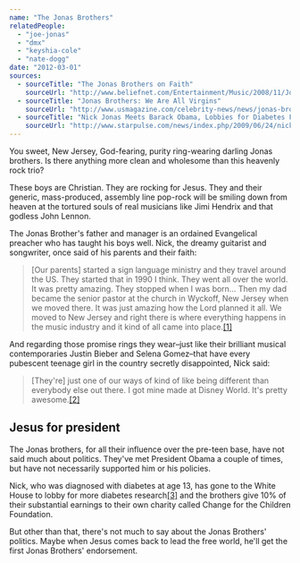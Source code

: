 ```yaml
---
name: "The Jonas Brothers"
relatedPeople:
  - "joe-jonas"
  - "dmx"
  - "keyshia-cole"
  - "nate-dogg"
date: "2012-03-01"
sources:
  - sourceTitle: "The Jonas Brothers on Faith"
    sourceUrl: "http://www.beliefnet.com/Entertainment/Music/2008/11/Jonas-Brothers.aspx?p=8"
  - sourceTitle: "Jonas Brothers: We Are All Virgins"
    sourceUrl: "http://www.usmagazine.com/celebrity-news/news/jonas-brothers-we-are-all-virgins-2008222"
  - sourceTitle: "Nick Jonas Meets Barack Obama, Lobbies for Diabetes Funding"
    sourceUrl: "http://www.starpulse.com/news/index.php/2009/06/24/nick_jonas_meets_barack_obama_lobbies_fo_1"
---
```


You sweet, New Jersey, God-fearing, purity ring-wearing darling Jonas brothers. Is there anything more clean and wholesome than this heavenly rock trio?

These boys are Christian. They are rocking for Jesus. They and their generic, mass-produced, assembly line pop-rock will be smiling down from heaven at the tortured souls of real musicians like Jimi Hendrix and that godless John Lennon.

The Jonas Brother's father and manager is an ordained Evangelical preacher who has taught his boys well. Nick, the dreamy guitarist and songwriter, once said of his parents and their faith:

>[Our parents] started a sign language ministry and they travel around the US. They started that in 1990 I think. They went all over the world. It was pretty amazing. They stopped when I was born… Then my dad became the senior pastor at the church in Wyckoff, New Jersey when we moved there. It was just amazing how the Lord planned it all. We moved to New Jersey and right there is where everything happens in the music industry and it kind of all came into place.<a class="source-citation" href="#http://www.beliefnet.com/Entertainment/Music/2008/11/Jonas-Brothers.aspx?p=8" title="The Jonas Brothers on Faith">[1]</a>

And regarding those promise rings they wear–just like their brilliant musical contemporaries Justin Bieber and Selena Gomez–that have every pubescent teenage girl in the country secretly disappointed, Nick said:

>[They're] just one of our ways of kind of like being different than everybody else out there. I got mine made at Disney World. It's pretty awesome.<a class="source-citation" href="#http://www.usmagazine.com/celebrity-news/news/jonas-brothers-we-are-all-virgins-2008222" title="Jonas Brothers: We Are All Virgins">[2]</a>

## 

## Jesus for president

The Jonas brothers, for all their influence over the pre-teen base, have not said much about politics. They've met President Obama a couple of times, but have not necessarily supported him or his policies.

Nick, who was diagnosed with diabetes at age 13, has gone to the White House to lobby for more diabetes research<a class="source-citation" href="#http://www.starpulse.com/news/index.php/2009/06/24/nick_jonas_meets_barack_obama_lobbies_fo_1" title="Nick Jonas Meets Barack Obama, Lobbies for Diabetes Funding">[3]</a> and the brothers give 10% of their substantial earnings to their own charity called Change for the Children Foundation.

But other than that, there's not much to say about the Jonas Brothers' politics. Maybe when Jesus comes back to lead the free world, he'll get the first Jonas Brothers' endorsement.